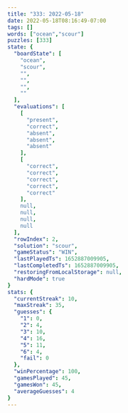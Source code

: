 ```yaml
---
title: "333: 2022-05-18"
date: 2022-05-18T08:16:49-07:00
tags: []
words: ["ocean","scour"]
puzzles: [333]
state: {
  "boardState": [
    "ocean",
    "scour",
    "",
    "",
    "",
    ""
  ],
  "evaluations": [
    [
      "present",
      "correct",
      "absent",
      "absent",
      "absent"
    ],
    [
      "correct",
      "correct",
      "correct",
      "correct",
      "correct"
    ],
    null,
    null,
    null,
    null
  ],
  "rowIndex": 2,
  "solution": "scour",
  "gameStatus": "WIN",
  "lastPlayedTs": 1652887009905,
  "lastCompletedTs": 1652887009905,
  "restoringFromLocalStorage": null,
  "hardMode": true
}
stats: {
  "currentStreak": 10,
  "maxStreak": 35,
  "guesses": {
    "1": 0,
    "2": 4,
    "3": 10,
    "4": 16,
    "5": 11,
    "6": 4,
    "fail": 0
  },
  "winPercentage": 100,
  "gamesPlayed": 45,
  "gamesWon": 45,
  "averageGuesses": 4
}
---
```


<!-- more -->
